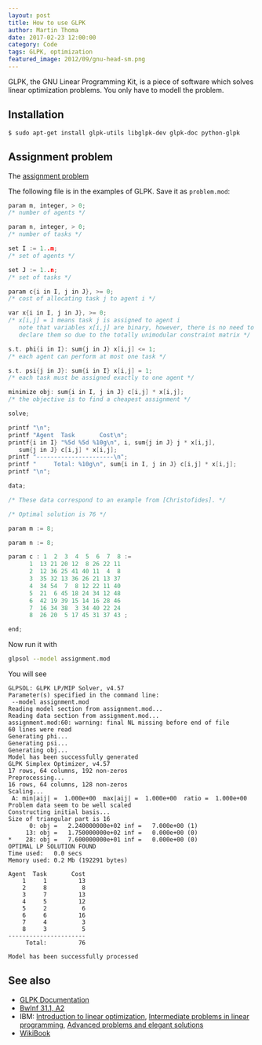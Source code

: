 ```yaml
---
layout: post
title: How to use GLPK
author: Martin Thoma
date: 2017-02-23 12:00:00
category: Code
tags: GLPK, optimization
featured_image: 2012/09/gnu-head-sm.png
---
```

GLPK, the GNU Linear Programming Kit, is a piece of software which solves linear optimization problems. You only have to modell the problem.


## Installation

```shell
$ sudo apt-get install glpk-utils libglpk-dev glpk-doc python-glpk
```


## Assignment problem
The <a href="http://en.wikipedia.org/wiki/Assignment_problem">assignment problem</a>

The following file is in the examples of GLPK. Save it as `problem.mod`:

```c
param m, integer, > 0;
/* number of agents */

param n, integer, > 0;
/* number of tasks */

set I := 1..m;
/* set of agents */

set J := 1..n;
/* set of tasks */

param c{i in I, j in J}, >= 0;
/* cost of allocating task j to agent i */

var x{i in I, j in J}, >= 0;
/* x[i,j] = 1 means task j is assigned to agent i
   note that variables x[i,j] are binary, however, there is no need to
   declare them so due to the totally unimodular constraint matrix */

s.t. phi{i in I}: sum{j in J} x[i,j] <= 1;
/* each agent can perform at most one task */

s.t. psi{j in J}: sum{i in I} x[i,j] = 1;
/* each task must be assigned exactly to one agent */

minimize obj: sum{i in I, j in J} c[i,j] * x[i,j];
/* the objective is to find a cheapest assignment */

solve;

printf "\n";
printf "Agent  Task       Cost\n";
printf{i in I} "%5d %5d %10g\n", i, sum{j in J} j * x[i,j],
   sum{j in J} c[i,j] * x[i,j];
printf "----------------------\n";
printf "     Total: %10g\n", sum{i in I, j in J} c[i,j] * x[i,j];
printf "\n";

data;

/* These data correspond to an example from [Christofides]. */

/* Optimal solution is 76 */

param m := 8;

param n := 8;

param c : 1  2  3  4  5  6  7  8 :=
      1  13 21 20 12  8 26 22 11
      2  12 36 25 41 40 11  4  8
      3  35 32 13 36 26 21 13 37
      4  34 54  7  8 12 22 11 40
      5  21  6 45 18 24 34 12 48
      6  42 19 39 15 14 16 28 46
      7  16 34 38  3 34 40 22 24
      8  26 20  5 17 45 31 37 43 ;

end;
```

Now run it with

```bash
glpsol --model assignment.mod
```

You will see

```text
GLPSOL: GLPK LP/MIP Solver, v4.57
Parameter(s) specified in the command line:
 --model assignment.mod
Reading model section from assignment.mod...
Reading data section from assignment.mod...
assignment.mod:60: warning: final NL missing before end of file
60 lines were read
Generating phi...
Generating psi...
Generating obj...
Model has been successfully generated
GLPK Simplex Optimizer, v4.57
17 rows, 64 columns, 192 non-zeros
Preprocessing...
16 rows, 64 columns, 128 non-zeros
Scaling...
 A: min|aij| =  1.000e+00  max|aij| =  1.000e+00  ratio =  1.000e+00
Problem data seem to be well scaled
Constructing initial basis...
Size of triangular part is 16
      0: obj =   2.240000000e+02 inf =   7.000e+00 (1)
     13: obj =   1.750000000e+02 inf =   0.000e+00 (0)
*    28: obj =   7.600000000e+01 inf =   0.000e+00 (0)
OPTIMAL LP SOLUTION FOUND
Time used:   0.0 secs
Memory used: 0.2 Mb (192291 bytes)

Agent  Task       Cost
    1     1         13
    2     8          8
    3     7         13
    4     5         12
    5     2          6
    6     6         16
    7     4          3
    8     3          5
----------------------
     Total:         76

Model has been successfully processed
```

## See also
<ul>
  <li><a href="http://www.gnu.org/software/glpk/">GLPK Documentation</a></li>
  <li><a href="https://martin-thoma.com/31-bwinf-runde-1-aufgabe-2/#losung-mit-glpk">BwInf 31.1, A2</a></li>
  <li>IBM: <a href="http://www.ibm.com/developerworks/linux/library/l-glpk1/">Introduction to linear optimization</a>, <a href="http://www.ibm.com/developerworks/linux/library/l-glpk2/">Intermediate problems in linear programming</a>, <a href="http://www.ibm.com/developerworks/linux/library/l-glpk3/">Advanced problems and elegant solutions</a></li>
  <li><a href="https://en.wikibooks.org/wiki/GLPK">WikiBook</a></li>
</ul>
